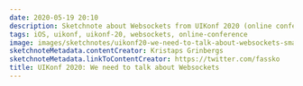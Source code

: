 ```yaml
---
date: 2020-05-19 20:10
description: Sketchnote about Websockets from UIKonf 2020 (online conference)
tags: iOS, uikonf, uikonf-20, websockets, online-conference
image: images/sketchnotes/uikonf20-we-need-to-talk-about-websockets-small.jpg
sketchnoteMetadata.contentCreator: Kristaps Grinbergs
sketchnoteMetadata.linkToContentCreator: https://twitter.com/fassko
title: UIKonf 2020: We need to talk about Websockets
---
```

